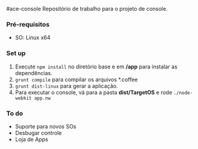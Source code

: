 #ace-console
Repositório de trabalho para o projeto de console.
### Pré-requisitos
- SO: Linux x64

### Set up
1. Execute `npm install` no diretório base e em **/app** para instalar as dependências.
2. `grunt compile` para compilar os arquivos *.coffee 
3. `grunt dist-linux` para gerar a aplicação.
4. Para executar o console, vá para a pasta **dist/TargetOS** e rode `./node-webkit app.nw`

### To do
- Suporte para novos SOs
- Desbugar controle
- Loja de Apps
